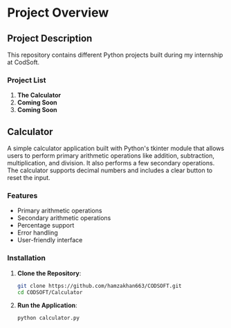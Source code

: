 # Project Overview

## Project Description

This repository contains different Python projects built during my internship at CodSoft.  

### Project List

1. **The Calculator**
2. **Coming Soon**
3. **Coming Soon**

## Calculator

A simple calculator application built with Python's tkinter module that allows users to perform primary arithmetic operations like addition, subtraction, multiplication, and division. It also performs a few secondary operations. The calculator supports decimal numbers and includes a clear button to reset the input.

### Features

- Primary arithmetic operations
- Secondary arithmetic operations
- Percentage support
- Error handling
- User-friendly interface

### Installation

1. **Clone the Repository**:
    ```sh
    git clone https://github.com/hamzakhan663/CODSOFT.git
    cd CODSOFT/Calculator
    ```

2. **Run the Application**:
    ```sh
    python calculator.py
    ```
